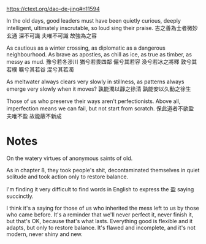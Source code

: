 https://ctext.org/dao-de-jing#n11594

In the old days,
good leaders must have been
quietly curious,
deeply intelligent,
ultimately inscrutable,
so loud sing their praise.
古之善為士者微妙玄通
深不可識
夫唯不可識
故強為之容

As cautious as a winter crossing,
as diplomatic as a dangerous neighbourhood.
As brave as apostles,
as chill as ice,
as true as timber,
as messy as mud.
豫兮若冬涉川
猶兮若畏四鄰
儼兮其若容
渙兮若冰之將釋
敦兮其若樸
曠兮其若谷
混兮其若濁

As meltwater always clears very slowly in stillness,
as patterns always emerge very slowly when it moves?
孰能濁以靜之徐清
孰能安以久動之徐生

Those of us who preserve their ways
aren't perfectionists.
Above all, imperfection
means we can fail,
but not start from scratch.
保此道者不欲盈
夫唯不盈
故能蔽不新成

# Notes

On the watery virtues
of anonymous saints of old.

As in
chapter 8,
they took people's shit,
decontaminated themselves
in quiet solitude
and took action
only to restore balance.

I'm finding it very difficult
to find words in English
to express the 盈 saying succinctly.

I think it's a saying
for those of us who inherited
the mess left to us
by those who came before.
It's a reminder that
we'll never perfect it,
never finish it,
but that's OK,
because that's what lasts.
Everything good
is flexible
and it adapts,
but only to restore balance.
It's flawed and incomplete,
and it's not modern,
never shiny and new.
